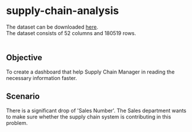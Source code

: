 # supply-chain-analysis

The dataset can be downloaded <a href="https://docs.google.com/spreadsheets/d/1po7nlVs59W-nxm8coIKeOUsWYZI4h6X_xD_vR_uEcOI/edit?usp=sharing">here</a>. <br>
The dataset consists of 52 columns and 180519 rows.
<br>
<br>
## Objective
To create a dashboard that help Supply Chain Manager in reading the necessary information faster.

## Scenario
There is a significant drop of 'Sales Number'. The Sales department wants to make sure whether the supply chain system is contributing in this problem.
